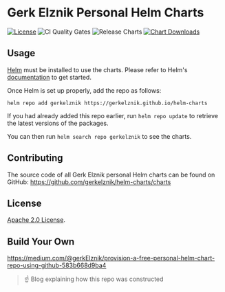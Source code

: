 # Gerk Elznik Personal Helm Charts

[![License](https://img.shields.io/badge/License-Apache%202.0-blue.svg)](https://opensource.org/licenses/Apache-2.0) ![CI Quality Gates](https://github.com/gerkelznik/helm-charts/workflows/Lint%20and%20Test%20Charts/badge.svg) ![Release Charts](https://github.com/gerkelznik/helm-charts/workflows/Release%20Charts/badge.svg?branch=main) [![Chart Downloads](https://img.shields.io/github/downloads/gerkelznik/helm-charts/total.svg)](https://github.com/gerkelznik/helm-charts/releases)

## Usage

[Helm](https://helm.sh) must be installed to use the charts.
Please refer to Helm's [documentation](https://helm.sh/docs/) to get started.

Once Helm is set up properly, add the repo as follows:

```console
helm repo add gerkelznik https://gerkelznik.github.io/helm-charts
```

If you had already added this repo earlier, run `helm repo update` to retrieve the latest versions of the packages.

You can then run `helm search repo gerkelznik` to see the charts.

## Contributing

The source code of all Gerk Elznik personal Helm charts can be found on GitHub: https://github.com/gerkelznik/helm-charts/charts

## License

<!-- Keep full URL links to repo files because this README syncs from main to gh-pages.  -->
[Apache 2.0 License](https://github.com/gerkelznik/helm-charts/blob/main/LICENSE).

## Build Your Own
https://medium.com/@gerkElznik/provision-a-free-personal-helm-chart-repo-using-github-583b668d9ba4

> ☝️ Blog explaining how this repo was constructed
